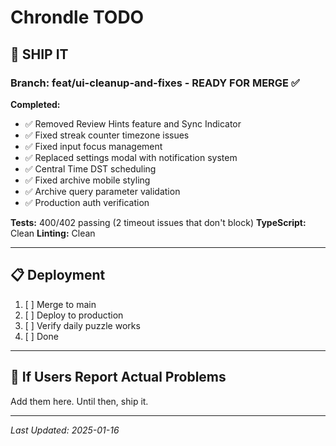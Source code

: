 # Chrondle TODO

## 🚀 SHIP IT

### Branch: feat/ui-cleanup-and-fixes - READY FOR MERGE ✅

**Completed:**

- ✅ Removed Review Hints feature and Sync Indicator
- ✅ Fixed streak counter timezone issues
- ✅ Fixed input focus management
- ✅ Replaced settings modal with notification system
- ✅ Central Time DST scheduling
- ✅ Fixed archive mobile styling
- ✅ Archive query parameter validation
- ✅ Production auth verification

**Tests:** 400/402 passing (2 timeout issues that don't block)
**TypeScript:** Clean
**Linting:** Clean

---

## 📋 Deployment

1. [ ] Merge to main
2. [ ] Deploy to production
3. [ ] Verify daily puzzle works
4. [ ] Done

---

## 📝 If Users Report Actual Problems

Add them here. Until then, ship it.

---

_Last Updated: 2025-01-16_
